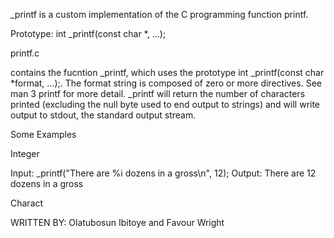 _printf is a custom implementation of the C programming function printf.

Prototype: int _printf(const char *, ...);

printf.c

contains the fucntion _printf, which uses the prototype int _printf(const char *format, ...);. The format string is composed of zero or more directives. See man 3 printf for more detail. _printf will return the number of characters printed (excluding the null byte used to end output to strings) and will write output to stdout, the standard output stream.

Some Examples

Integer

Input: _printf("There are %i dozens in a gross\n", 12);
Output: There are 12 dozens in a gross

Charact

WRITTEN BY: Olatubosun Ibitoye and Favour Wright
